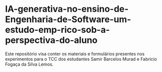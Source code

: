 # IA-generativa-no-ensino-de-Engenharia-de-Software-um-estudo-emp-rico-sob-a-perspectiva-do-aluno
Este repositório visa conter os materiais e formulários presentes nos experimentos para o TCC dos estudantes Samir Barcelos Murad e Fabricio Fogaça da Silva Lemos.
